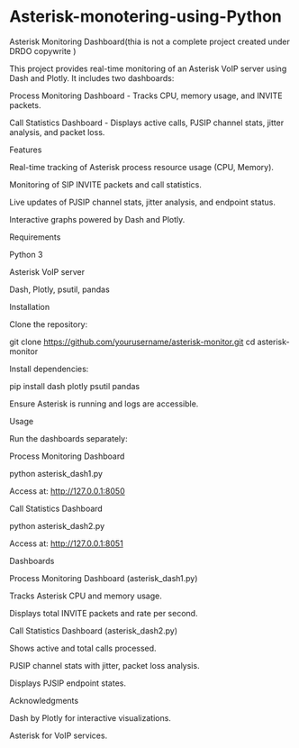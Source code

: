 # Asterisk-monotering-using-Python



Asterisk Monitoring Dashboard(thia is not a complete project created under DRDO copywrite )

This project provides real-time monitoring of an Asterisk VoIP server using Dash and Plotly. It includes two dashboards:

Process Monitoring Dashboard - Tracks CPU, memory usage, and INVITE packets.

Call Statistics Dashboard - Displays active calls, PJSIP channel stats, jitter analysis, and packet loss.

Features

Real-time tracking of Asterisk process resource usage (CPU, Memory).

Monitoring of SIP INVITE packets and call statistics.

Live updates of PJSIP channel stats, jitter analysis, and endpoint status.

Interactive graphs powered by Dash and Plotly.

Requirements

Python 3

Asterisk VoIP server

Dash, Plotly, psutil, pandas

Installation

Clone the repository:

git clone https://github.com/yourusername/asterisk-monitor.git
cd asterisk-monitor

Install dependencies:

pip install dash plotly psutil pandas

Ensure Asterisk is running and logs are accessible.

Usage

Run the dashboards separately:

Process Monitoring Dashboard

python asterisk_dash1.py

Access at: http://127.0.0.1:8050

Call Statistics Dashboard

python asterisk_dash2.py

Access at: http://127.0.0.1:8051

Dashboards

Process Monitoring Dashboard (asterisk_dash1.py)

Tracks Asterisk CPU and memory usage.

Displays total INVITE packets and rate per second.

Call Statistics Dashboard (asterisk_dash2.py)

Shows active and total calls processed.

PJSIP channel stats with jitter, packet loss analysis.

Displays PJSIP endpoint states.


Acknowledgments

Dash by Plotly for interactive visualizations.

Asterisk for VoIP services.

